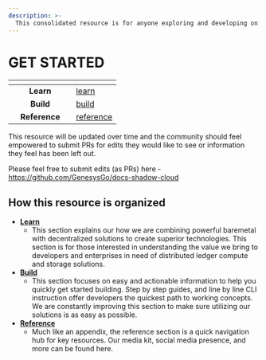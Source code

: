 ```yaml
---
description: >-
  This consolidated resource is for anyone exploring and developing on top of the Shadow Cloud platform.
---
```


# GET STARTED

<table data-view="cards"><thead><tr><th></th><th align="center"></th><th></th><th data-hidden data-card-target data-type="content-ref"></th></tr></thead><tbody><tr><td></td><td align="center"><strong>Learn</strong></td><td></td><td><a href="learn/">learn</a></td></tr><tr><td></td><td align="center"><strong>Build</strong></td><td></td><td><a href="build/">build</a></td></tr><tr><td></td><td align="center"><strong>Reference</strong></td><td></td><td><a href="reference/">reference</a></td></tr></tbody></table>


This resource will be updated over time and the community should feel empowered to submit PRs for edits they would like to see or information they feel has been left out.

Please feel free to submit edits (as PRs) here - https://github.com/GenesysGo/docs-shadow-cloud

## How this resource is organized

* [**Learn**](learn/)
  * This section explains our how we are combining powerful baremetal with decentralized solutions to create superior technologies. This section is for those interested in understanding the value we bring to developers and enterprises in need of distributed ledger compute and storage solutions.
* [**Build**](build/)
  * This section focuses on easy and actionable information to help you quickly get started building. Step by step guides, and line by line CLI instruction offer developers the quickest path to working concepts. We are constantly improving this section to make sure utilizing our solutions is as easy as possible.
* [**Reference**](reference/)
  * Much like an appendix, the reference section is a quick navigation hub for key resources. Our media kit, social media presence, and more can be found here.
